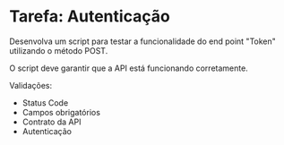 # **Tarefa: Autenticação**

Desenvolva um script para testar a funcionalidade do end point "Token" utilizando o método POST.  

O script deve garantir que a API está funcionando corretamente. 

Validações:
- Status Code 
- Campos obrigatórios 
- Contrato da API 
- Autenticação 
  